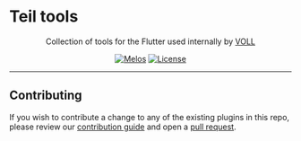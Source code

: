 # Teil tools

<p align="center">
  <span>Collection of tools for the Flutter used internally by <a href="https://conheca.govoll.com/"><span>VOLL</span></a>
  </span>

</p>

<p align="center">
  <a href="https://github.com/invertase/melos#readme-badge"><img src="https://img.shields.io/badge/maintained%20with-melos-f700ff.svg?style=flat-square" alt="Melos" /></a>
<a href="https://github.com/voll-labs/teil_tools/blob/main/LICENSE"><img src="https://img.shields.io/github/license/voll-labs/teil_tools.svg" alt="License" /></a>
</p>

---

## Contributing

If you wish to contribute a change to any of the existing plugins in this repo, please review
our [contribution guide](https://github.com/voll-labs/teil_tools/blob/main/CONTRIBUTING.md)
and open a [pull request](https://github.com/voll-labs/teil_tools/pulls).
